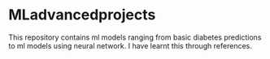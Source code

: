 # MLadvancedprojects
This repository contains ml models ranging from basic diabetes predictions to ml models using neural network. I have learnt this through references.
